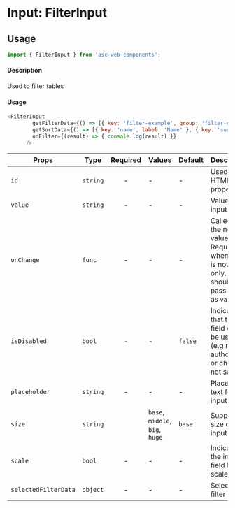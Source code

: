 # Input: FilterInput

## Usage

```js
import { FilterInput } from 'asc-web-components';
```

#### Description

Used to filter tables

#### Usage

```js
<FilterInput
        getFilterData={() => [{ key: 'filter-example', group: 'filter-example', label: 'example group', isHeader: true }, { key: '0', group: 'filter-example', label: 'Test' }]}
        getSortData={() => [{ key: 'name', label: 'Name' }, { key: 'surname', label: 'Surname' }]}
        onFilter={(result) => { console.log(result) }}
      />
```


| Props                  | Type     | Required | Values                         | Default | Description                                                                                            |
| ---------------------- | -------- | :------: | ----------------------------   | ------- | ------------------------------------------------------------------------------------------------------ |
| `id`                   | `string` |    -     | -                              | -       | Used as HTML `id` property                                                                             |
| `value`                | `string` |    -     | -                              | -       | Value of the input                                                                                     |
| `onChange`             | `func`   |    -     | -                              | -       | Called with the new value. Required when input is not read only. Parent should pass it back as `value` |
| `isDisabled`           | `bool`   |    -     | -                              | `false` | Indicates that the field cannot be used (e.g not authorised, or changes not saved)                     |
| `placeholder`          | `string` |    -     | -                              | -       | Placeholder text for the input                                                                         |
| `size`                 | `string` |          | `base`, `middle`, `big`, `huge`| `base`  | Supported size of the input fields.                                                                    |
| `scale`                | `bool`   |    -     | -                              | -       | Indicates the input field has scale                                                                    |
| `selectedFilterData`   | `object` |    -     | -                              | -       | Selected filter data                                                                                   |


